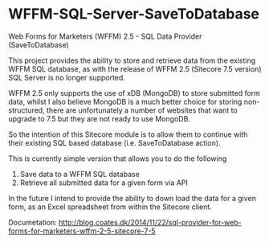 WFFM-SQL-Server-SaveToDatabase
==============================

Web Forms for Marketers (WFFM) 2.5 - SQL Data Provider (SaveToDatabase)

This project provides the ability to store and retrieve data from the existing WFFM SQL database, as with the release of WFFM 2.5 (Sitecore 7.5 version) SQL Server is no longer supported. 

WFFM 2.5 only supports the use of xDB (MongoDB) to store submitted form data, whilst I also believe MongoDB is a much better choice for storing non-structured, there are unfortunately a number of websites that want to upgrade to 7.5 but they are not ready to use MongoDB.

So the intention of this Sitecore module is to allow them to continue with their existing SQL based database (i.e. SaveToDatabase action).

This is currently simple version that allows you to do the following

1)	Save data to a WFFM SQL database
2)	Retrieve all submitted data for a given form via API

In the future I intend to provide the ability to down load the data for a given form, as an Excel spreadsheet from within the Sitecore client.

Documetation: http://blog.coates.dk/2014/11/22/sql-provider-for-web-forms-for-marketers-wffm-2-5-sitecore-7-5



